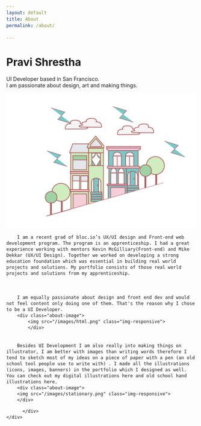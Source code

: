 ```yaml
---
layout: default
title: About
permalink: /about/

---
```

<div class="portfolio-background">
<div class="container">
    <div class="row">
      <div class="col-lg-10 col-lg-offset-1 text-center">
	  	<h1>Pravi Shrestha</h1>
		<p>UI Developer based in San Francisco. <br/> I am passionate about design, art and making things.
		<div class="about-image">
		<img src="/images/sanfran.png" class="img-responsive">
		</div>

		
		I am a recent grad of bloc.io’s UX/UI design and Front-end web development program. The program is an apprenticeship. I had a great experience working with mentors Kevin McGilliary(Front-end) and Mike Dekkar (UX/UI Design). Together we worked on developing a strong education foundation which was essential in building real world projects and solutions. My portfolio consists of those real world projects and solutions from my apprenticeship.
		


		I am equally passionate about design and front end dev and would not feel content only doing one of them. That's the reason why I chose to be a UI Developer. 
		<div class="about-image">
			<img src="/images/html.png" class="img-responsive">
			</div>
		
	
		Besides UI Development I am also really into making things on illustrator, I am better with images than writing words therefore I tend to sketch most of my ideas on a piece of paper with a pen (an old school tool people use to write with) . I made all the illustrations (icons, images, banners) in the portfolio which I designed as well. You can check out my digital illustrations here and old school hand illustrations here.
		<div class="about-image">
		<img src="/images/stationary.png" class="img-responsive">
		</div>
		
		


</p>


		  </div>
	</div>
</div>
</div>
	  
